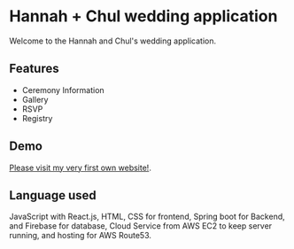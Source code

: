 
# Hannah + Chul wedding application

Welcome to the Hannah and Chul's wedding application.




## Features

- Ceremony Information
- Gallery
- RSVP
- Registry


## Demo


[Please visit my very first own website!](https://hannahandchul.com).

## Language used

JavaScript with React.js, HTML, CSS for frontend, Spring boot for Backend, and Firebase for database, Cloud Service from AWS EC2 to keep server running, and hosting for AWS Route53.
